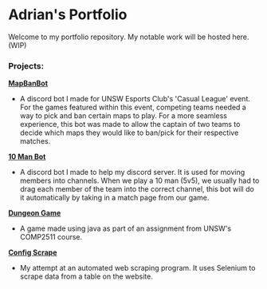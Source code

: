 # Adrian's Portfolio


Welcome to my portfolio repository. My notable work will be hosted here. (WIP)



<h3>Projects:</h3>

<b><a href="https://github.com/Ad-Chan/MapBanBot">MapBanBot</a></b>
- A discord bot I made for UNSW Esports Club's 'Casual League' event. For the games featured within this event, competing teams needed a way to pick and ban certain maps to play. For a more seamless experience, this bot was made to allow the captain of two teams to decide which maps they would like to ban/pick for their respective matches.

<b><a href="https://github.com/Ad-Chan/10ManBot">10 Man Bot</a></b>
- A discord bot I made to help my discord server. It is used for moving members into channels. When we play a 10 man (5v5), we usually had to drag each member of the team into the correct channel, this bot will do it automatically by taking in a match page from our game.

<b><a href="https://github.com/Ad-Chan/DungeonGame2511">Dungeon Game</a></b>
- A game made using java as part of an assignment from UNSW's COMP2511 course.

<b><a href="https://github.com/Ad-Chan/ConfigScrape">Config Scrape</a></b>
- My attempt at an automated web scraping program. It uses Selenium to scrape data from a table on the website.
